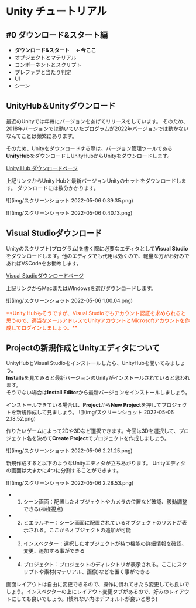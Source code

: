
# Unity チュートリアル
## #0 ダウンロード&スタート編

- **ダウンロード&スタート 　←今ここ**
- オブジェクトとマテリアル
- コンポーネントとスクリプト
- プレファブと当たり判定
- UI
- シーン

## UnityHub＆Unityダウンロード

最近のUnityでは年毎にバージョンをあげてリリースをしています。
そのため、2018年バージョンでは動いていたプログラムが2022年バージョンでは動かないなんてことは頻繁にあります。

そのため、Unityをダウンロードする際は、バージョン管理ツールである**UnityHub**をダウンロードしUnityHubからUnityをダウンロードします。

[Unity Hub ダウンロードページ](https://unity3d.com/jp/get-unity/download)

上記リンクからUnity Hubと最新バージョンUnityのセットをダウンロードします。
ダウンロードには数分かかります。


![](img/スクリーンショット 2022-05-06 0.39.35.png)

![](img/スクリーンショット 2022-05-06 0.40.13.png)


## Visual Studioダウンロード
Unityのスクリプト(プログラム)を書く際に必要なエディタとして**Visual Studio**をダウンロードします。他のエディタでも代用は効くので、軽量な方がお好みであればVSCodeをお勧めします。

[Visual Studioダウンロードページ](https://visualstudio.microsoft.com/ja/downloads/)

上記リンクからMacまたはWIndowsを選びダウンロードします。

![](img/スクリーンショット 2022-05-06 1.00.04.png)

<font color="OrangeRed">
**Unity Hubもそうですが、Visual Studioでもアカウント認証を求められると思うので、適当なメールアドレスでUnityアカウントとMicrosoftアカウントを作成してログインしましょう。**
</font>

## Projectの新規作成とUnityエディタについて
UnityHubとVisual Studioをインストールしたら、UnityHubを開いてみましょう。  
**Installs**を見てみると最新バージョンのUnityがインストールされていると思われます。  
そうでない場合は**Install Editor**から最新バージョンをインストールしましょう。

インストールできている場合は、**Project**から**New Project**を押してプロジェクトを新規作成して見ましょう。
![](img/スクリーンショット 2022-05-06 2.18.52.png)

作りたいゲームによって2Dや3Dなど選択できます。今回は3Dを選択して、プロジェクト名を決めて**Create Project**でプロジェクトを作成しましょう。

![](img/スクリーンショット 2022-05-06 2.21.25.png)

新規作成すると以下のようなUnityエディタが立ちあがります。
Unityエディタの画面は大まかに4つに分割することができます。

![](img/スクリーンショット 2022-05-06 2.28.53.png)

- 1. シーン画面：配置したオブジェクトやカメラの位置など確認、移動調整できる(神様視点)
- 2. ヒエラルキー：シーン画面に配置されているオブジェクトのリストが表示される。ここからオブジェクトの追加が可能
- 3. インスペクター：選択したオブジェクトが持つ機能の詳細情報を確認、変更、追加する事ができる
- 4. プロジェクト：プロジェクトのディレクトリが表示される。ここにスクリプトや素材(マテリアル、画像)などを置く事ができる

画面レイアウトは自由に変更できるので、操作に慣れてきたら変更しても良いでしょう。インスペクターの上にレイアウト変更タブがあるので、好みのレイアウトにしても良いでしょう。(慣れない内はデフォルトが良いと思う)

